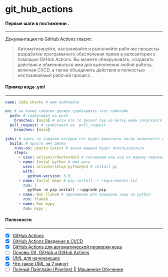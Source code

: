 # git_hub_actions


#### Первые шаги в постижении .
___
Документация по GitHub Actions гласит:
> Автоматизируйте, настраивайте и выполняйте рабочие процессы разработки программного обеспечения прямо в репозитории с помощью GitHub Actions. Вы можете обнаруживать, создавать действия и обмениваться ими для выполнения любой работы, включая CI/CD, а также объединять действия в полностью настраиваемый рабочий процесс.

#### Пример кода .yml
___
```yml
name: Code checks # имя пайплайна

on: # на какие события должен срабатывать этот пайплайн
  push: # срабатывал на push
    branches: [main] # если кто то делает пуш на ветку майн запускался что то
  pull_request: # срабатывал на  pull_request
    branches: [main]

jobs: # здесь те задания которые гит будет выполнять когда выполнятся события сверху
  build: # просто имя джобы
    runs-on: ubuntu-latest # какая машина будет использоваться
    steps:
      - uses: actions/checkout@v3 # скачиваем наш код на машину переход на рабочую область
      - name: Instal python # имя шага
        uses: actions/setup-python@v3 # install py
        with:
          python-version: 3.9
      - name: Instal deps # pip install -r requirements.txt
        run: |
          python -m pip install --upgrade pip
      - name: Run flake8 # приложение для проверки кода на python
        run: flake8 .
      - name: Run mypy
        run: mypy .
```

#### Полезности
____
- [X] [GitHub Actions](https://docs.github.com/ru/actions)
- [X] [GitHub Actions Введение в CI/CD](https://www.youtube.com/watch?v=e0A2hDObLmg&list=PLaanoSC551cPx2Ao0gMHLW_qkNXy1EVZ8&index=19)
- [X] [GitHub Actions для автоматической проверки кода](https://www.youtube.com/watch?v=NijFSs03Pd4&t=732s)
- [ ] [Основы Git, GitHub и GitHub Actions](https://www.youtube.com/watch?v=DK2PsTcSFFM&list=PLg5SS_4L6LYstwxTEOU05E0URTHnbtA0l)
- [X] [UML для начинающих](https://www.youtube.com/watch?v=0I9aIP5gKCg&list=PLPPIc-4tm3YTw3FUu75jsW4QgrXopfXhX)
- [X] [Что такое UML за 7 минут](https://www.youtube.com/watch?v=REr40AbD7U8)
- [ ] [Полный Пайплайн (Pipeline) || Машинное Обучение](https://www.youtube.com/watch?v=PbLa9DDq-98&t=521s)
